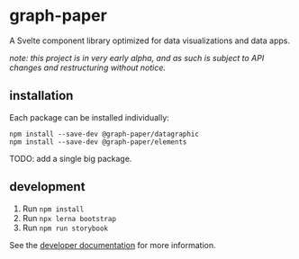 # graph-paper

A Svelte component library optimized for data visualizations and data apps.

_note: this project is in very early alpha, and as such is subject to API
changes and restructuring without notice._

## installation

Each package can be installed individually:

```
npm install --save-dev @graph-paper/datagraphic
npm install --save-dev @graph-paper/elements
```

TODO: add a single big package.

## development

1. Run `npm install`
2. Run `npx lerna bootstrap`
3. Run `npm run storybook`

See the [developer documentation](docs/development.md) for more information.
